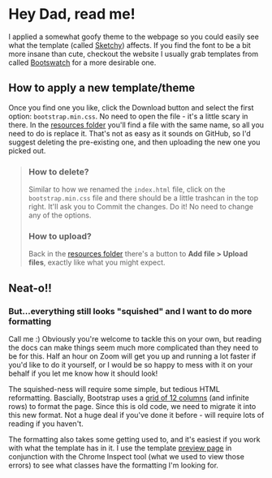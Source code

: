 
# Hey Dad, read me!

I applied a somewhat goofy theme to the webpage so you could easily see what the template (called [Sketchy](https://bootswatch.com/sketchy/)) affects. If you find the font to be a bit more insane than cute, checkout the website I usually grab templates from called [Bootswatch](www.bootswatch.com) for a more desirable one.

## How to apply a new template/theme

Once you find one you like, click the Download button and select the first option: `bootstrap.min.css`. No need to open the file - it's a little scary in there. In the [resources folder](https://github.com/smcordry/WSCC_westside_quiz/tree/main/resources) you'll find a file with the same name, so all you need to do is replace it. That's not as easy as it sounds on GitHub, so I'd suggest deleting the pre-existing one, and then uploading the new one you picked out.
>### How to delete?
>Similar to how we renamed the `index.html` file, click on the `bootstrap.min.css` file and there should be a little trashcan in the top right. It'll ask you to Commit the changes. Do it! No need to change any of the options.
>### How to upload?
>Back in the [resources folder](https://github.com/smcordry/WSCC_westside_quiz/tree/main/resources) there's a button to **Add file > Upload files**, exactly like what you might expect.

## Neat-o!!
### But...everything still looks "squished" and I want to do more formatting
Call me :) Obviously you're welcome to tackle this on your own, but reading the docs can make things seem much more complicated than they need to be for this. Half an hour on Zoom will get you up and running a lot faster if you'd like to do it yourself, or I would be so happy to mess with it on your behalf if you let me know how it should look!

The squished-ness will require some simple, but tedious HTML reformatting. Bascially, Bootstrap uses a [grid of 12 columns](https://getbootstrap.com/docs/5.0/layout/grid/) (and infinite rows) to format the page. Since this is old code, we need to migrate it into this new format. Not a huge deal if you've done it before - will require lots of reading if you haven't.

The formatting also takes some getting used to, and it's easiest if you work with what the template has in it. I use the template [preview page](https://bootswatch.com/sketchy/) in conjunction with the Chrome Inspect tool (what we used to view those errors) to see what classes have the formatting I'm looking for.

